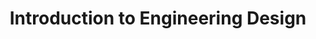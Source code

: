 ---
defaults:
  # _pages
  - scope:
      path: ""
      type: pages
    values:
      layout: single
      author_profile: true
title: Introduction to Engineering Design
permalink: /pltw-engineering/ied/
---